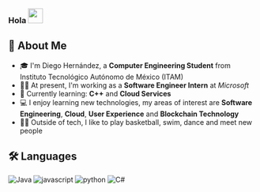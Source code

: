 ### Hola <img src="https://media.giphy.com/media/hvRJCLFzcasrR4ia7z/giphy.gif" height="30px">


## 🚀 About Me

- 🎓 I'm Diego Hernández, a **Computer Engineering Student** from Instituto Tecnológico Autónomo de México (ITAM)
- 👨‍💻 At present, I'm working as a **Software Engineer Intern** at _Microsoft_
- 🌱 Currently learning: **C++** and **Cloud Services**
- 💻 I enjoy learning new technologies, my areas of interest are **Software Engineering**, **Cloud**, **User Experience** and **Blockchain Technology**
- 💃🕺 Outside of tech, I like to play basketball, swim, dance and meet new people

## 🛠️ Languages
![Java](https://img.shields.io/badge/Java-ED8B00?style=for-the-badge&logo=java&logoColor=white)
![javascript](https://img.shields.io/badge/JavaScript-F7DF1E?style=for-the-badge&logo=javascript&logoColor=black)
![python](https://img.shields.io/badge/Python-3776AB?style=for-the-badge&logo=python&logoColor=white)
![C#](https://img.shields.io/badge/C%23-239120?style=for-the-badge&logo=c-sharp&logoColor=white)

<!--
### Cross Platfrom Development
![flutter](https://img.shields.io/badge/Flutter-28B6F6?style=for-the-badge&logo=flutter&logoColor=white)
### Front-End Development
![Vue.js](https://img.shields.io/badge/vuejs-%2335495e.svg?style=for-the-badge&logo=vue-dot-js&logoColor=%234FC08D)
![html](https://img.shields.io/badge/HTML5-E34F26?style=for-the-badge&logo=html5&logoColor=white)
![css](https://img.shields.io/badge/CSS3-1572B6?style=for-the-badge&logo=css3&logoColor=white)
![sass](https://img.shields.io/badge/SASS-CC6699?style=for-the-badge&logo=sass&logoColor=white)
### Database
![mysql](https://img.shields.io/badge/MySQL-00000F?style=for-the-badge&logo=mysql&logoColor=white)
![sqlite](https://img.shields.io/badge/SQLite-07405E?style=for-the-badge&logo=sqlite&logoColor=white)
![mongodb](https://img.shields.io/badge/MongoDB-47A248?style=for-the-badge&logo=mongodb&logoColor=white)
## 🔗 Links
[![portfolio](https://img.shields.io/badge/Portfolio-5340ff?style=for-the-badge&logo=Google-chrome&logoColor=white)](https://jjsa.dev/)
[![linked-in](https://img.shields.io/badge/Linked_In-0077B5?style=for-the-badge&logo=LinkedIn&logoColor=white)](https://www.linkedin.com/in/sanchezjose8/)
-->
